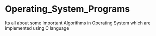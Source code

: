 # Operating_System_Programs
Its all about some Important Algorithms in Operating System which are implemented using C language
